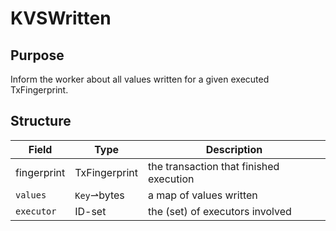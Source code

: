 # KVSWritten


## Purpose

Inform the worker about all values written for a given
executed TxFingerprint.

## Structure


| Field       | Type          | Description                             |
|-------------|---------------|-----------------------------------------|
| fingerprint | TxFingerprint | the transaction that finished execution |
| `values`    | `Key`⇀bytes   | a map of  values written                |
| `executor`  | ID-set        | the (set) of executors involved         |
